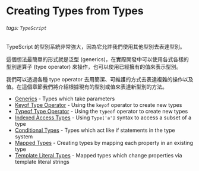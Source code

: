 # Creating Types from Types

###### tags: `TypeScript`

TypeScript 的型別系統非常強大，因為它允許我們使用其他型別去表達型別。

這個想法最簡單的形式就是泛型 (generics)，在實際開發中可以使用各式各樣的型別運算子 (type operator) 來操作，也可以使用已經擁有的值來表示型別。

我們可以透過各種 type operator 去用簡潔、可維護的方式去表達複雜的操作以及值。在這個章節我們將介紹根據現有的型別或值來表達新型別的方法。

* [Generics](/typescript/handbook/generics) - Types which take parameters
* [Keyof Type Operator](/typescript/handbook/keyof-types) - Using the `keyof` operator to create new types
* [Typeof Type Operator](/typescript/handbook/typeof-types) - Using the `typeof` operator to create new types
* [Indexed Access Types](/typescript/handbook//indexed-access-types) - Using `Type['a']` syntax to access a subset of a type
* [Conditional Types](/typescript/handbook/conditional-types) - Types which act like if statements in the type system
* [Mapped Types](/typescript/handbook/mapped-types) - Creating types by mapping each property in an existing type
* [Template Literal Types](/typescript/handbook/template-literal-types) - Mapped types which change properties via template literal strings